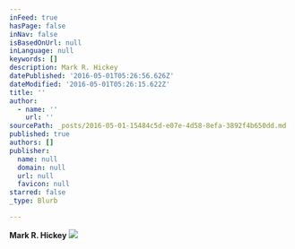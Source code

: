```yaml
---
inFeed: true
hasPage: false
inNav: false
isBasedOnUrl: null
inLanguage: null
keywords: []
description: Mark R. Hickey
datePublished: '2016-05-01T05:26:56.626Z'
dateModified: '2016-05-01T05:26:15.622Z'
title: ''
author:
  - name: ''
    url: ''
sourcePath: _posts/2016-05-01-15484c5d-e07e-4d58-8efa-3892f4b650dd.md
published: true
authors: []
publisher:
  name: null
  domain: null
  url: null
  favicon: null
starred: false
_type: Blurb

---
```

**Mark R. Hickey**
![](https://the-grid-user-content.s3-us-west-2.amazonaws.com/657820d6-cea2-4da9-a467-643f9b41ad51.jpg)